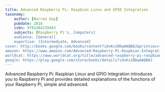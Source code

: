 ```yaml
---
title: Advanced Raspberry Pi: Raspbian Linux and GPIO Integration
taxonomy:
	author: [Warren Gay]
	pubdate: 2018
	isbn: 9781484239483
	subjects: [Raspberry Pi's, Computers]
	audience: [General]
	expertise: [Intermediate, Advanced]
cover: http://books.google.com/books/content?id=Ks10DwAAQBAJ&printsec=frontcover&img=1&zoom=1&edge=curl&source=gbs_api
amazon: https://www.amazon.com/Advanced-Raspberry-Pi-Raspbian-Integration/dp/1484239474/ref=sr_1_3?keywords=Advanced+Raspberry+Pi%3A+Raspbian+Linux+and+GPIO+Integration&qid=1570651464&sr=8-3
worldcat: https://www.worldcat.org/title/advanced-raspberry-pi-raspbian-linux-and-gpio-integration/oclc/1117843596&referer=brief_results
google: https://play.google.com/store/books/details?id=Ks10DwAAQBAJ
---
```

Advanced Raspberry Pi: Raspbian Linux and GPIO Integration introduces you to Raspberry Pi and provides detailed explanations of the functions of your Raspberry Pi, simple and advanced.